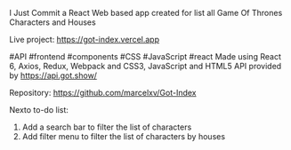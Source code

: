 I Just Commit a React Web based app created for list all Game Of Thrones Characters and Houses


Live project: https://got-index.vercel.app

#API #frontend #components #CSS #JavaScript #react 
Made using React 6, Axios, Redux, Webpack and CSS3, JavaScript and HTML5
API provided by https://api.got.show/

Repository: https://github.com/marcelxv/Got-Index



Nexto to-do list:
1. Add a search bar to filter the list of characters
2. Add filter menu to filter the list of characters by houses
